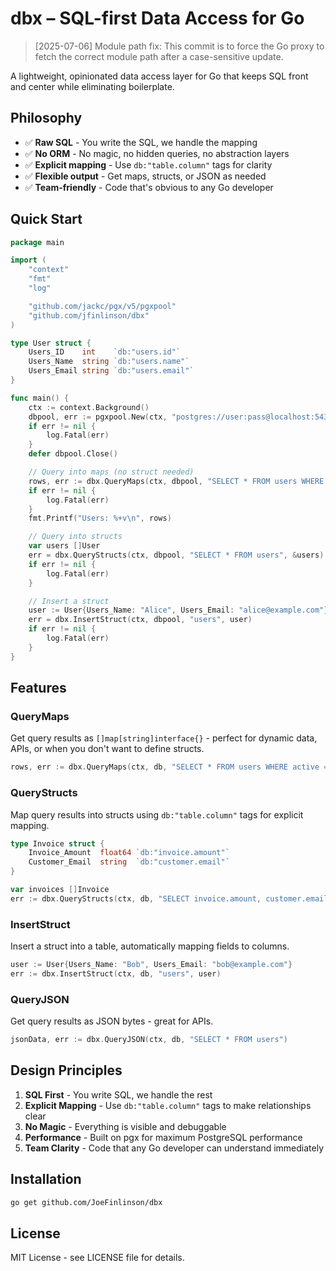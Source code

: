 # dbx – SQL-first Data Access for Go

> [2025-07-06] Module path fix: This commit is to force the Go proxy to fetch the correct module path after a case-sensitive update.

A lightweight, opinionated data access layer for Go that keeps SQL front and center while eliminating boilerplate.

## Philosophy

- ✅ **Raw SQL** - You write the SQL, we handle the mapping
- ✅ **No ORM** - No magic, no hidden queries, no abstraction layers
- ✅ **Explicit mapping** - Use `db:"table.column"` tags for clarity
- ✅ **Flexible output** - Get maps, structs, or JSON as needed
- ✅ **Team-friendly** - Code that's obvious to any Go developer

## Quick Start

```go
package main

import (
    "context"
    "fmt"
    "log"

    "github.com/jackc/pgx/v5/pgxpool"
    "github.com/jfinlinson/dbx"
)

type User struct {
    Users_ID    int    `db:"users.id"`
    Users_Name  string `db:"users.name"`
    Users_Email string `db:"users.email"`
}

func main() {
    ctx := context.Background()
    dbpool, err := pgxpool.New(ctx, "postgres://user:pass@localhost:5432/dbname")
    if err != nil {
        log.Fatal(err)
    }
    defer dbpool.Close()

    // Query into maps (no struct needed)
    rows, err := dbx.QueryMaps(ctx, dbpool, "SELECT * FROM users WHERE email LIKE $1", "%@example.com")
    if err != nil {
        log.Fatal(err)
    }
    fmt.Printf("Users: %+v\n", rows)

    // Query into structs
    var users []User
    err = dbx.QueryStructs(ctx, dbpool, "SELECT * FROM users", &users)
    if err != nil {
        log.Fatal(err)
    }

    // Insert a struct
    user := User{Users_Name: "Alice", Users_Email: "alice@example.com"}
    err = dbx.InsertStruct(ctx, dbpool, "users", user)
    if err != nil {
        log.Fatal(err)
    }
}
```

## Features

### QueryMaps
Get query results as `[]map[string]interface{}` - perfect for dynamic data, APIs, or when you don't want to define structs.

```go
rows, err := dbx.QueryMaps(ctx, db, "SELECT * FROM users WHERE active = $1", true)
```

### QueryStructs
Map query results into structs using `db:"table.column"` tags for explicit mapping.

```go
type Invoice struct {
    Invoice_Amount  float64 `db:"invoice.amount"`
    Customer_Email  string  `db:"customer.email"`
}

var invoices []Invoice
err := dbx.QueryStructs(ctx, db, "SELECT invoice.amount, customer.email FROM invoice JOIN customer ON ...", &invoices)
```

### InsertStruct
Insert a struct into a table, automatically mapping fields to columns.

```go
user := User{Users_Name: "Bob", Users_Email: "bob@example.com"}
err := dbx.InsertStruct(ctx, db, "users", user)
```

### QueryJSON
Get query results as JSON bytes - great for APIs.

```go
jsonData, err := dbx.QueryJSON(ctx, db, "SELECT * FROM users")
```

## Design Principles

1. **SQL First** - You write SQL, we handle the rest
2. **Explicit Mapping** - Use `db:"table.column"` tags to make relationships clear
3. **No Magic** - Everything is visible and debuggable
4. **Performance** - Built on pgx for maximum PostgreSQL performance
5. **Team Clarity** - Code that any Go developer can understand immediately

## Installation

```bash
go get github.com/JoeFinlinson/dbx
```

## License

MIT License - see LICENSE file for details. 
